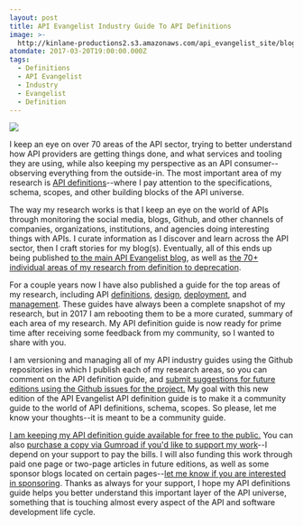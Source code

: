 ```yaml
---
layout: post
title: API Evangelist Industry Guide To API Definitions
image: >-
  http://kinlane-productions2.s3.amazonaws.com/api_evangelist_site/blog/api_definitions_2017_03.png
atomdate: 2017-03-20T19:00:00.000Z
tags:
  - Definitions
  - API Evangelist
  - Industry
  - Evangelist
  - Definition
---
```

[![](http://kinlane-productions2.s3.amazonaws.com/api_evangelist_site/blog/api_definitions_2017_03.png)](http://apis.how/jxcvi8wng2)

I keep an eye on over 70 areas of the API sector, trying to better understand how API providers are getting things done, and what services and tooling they are using, while also keeping my perspective as an API consumer--observing everything from the outside-in. The most important area of my research is [API definitions](http://definitions.apievangelist.com)\--where I pay attention to the specifications, schema, scopes, and other building blocks of the API universe. 

The way my research works is that I keep an eye on the world of APIs through monitoring the social media, blogs, Github, and other channels of companies, organizations, institutions, and agencies doing interesting things with APIs. I curate information as I discover and learn across the API sector, then I craft stories for my blog(s). Eventually, all of this ends up being published [to the main API Evangelist blog](http://apievangelist.com/blog/), as well as [the 70+ individual areas of my research from definition to deprecation](http://apievangelist.com/). 

For a couple years now I have also published a guide for the top areas of my research, including API [definitions](http://definitions.apievangelist.com), [design](http://design.apievangelist.com), [deployment](http://deployment.apievangelist.com), and [management](http://management.apievangelist.com). These guides have always been a complete snapshot of my research, but in 2017 I am rebooting them to be a more curated, summary of each area of my research. My API definition guide is now ready for prime time after receiving some feedback from my community, so I wanted to share with you.

I am versioning and managing all of my API industry guides using the Github repositories in which I publish each of my research areas, so you can comment on the API definition guide, and [submit suggestions for future editions using the Github issues for the project.](https://github.com/api-evangelist/definitions/issues) My goal with this new edition of the API Evangelist API definition guide is to make it a community guide to the world of API definitions, schema, scopes. So please, let me know your thoughts--it is meant to be a community guide.

[I am keeping my API definition guide available for free to the public.](http://definitions.apievangelist.com/guide/) You can also [purchase a copy via Gumroad if you'd like to support my work](https://gum.co/Wlwnk)\--I depend on your support to pay the bills. I will also funding this work through paid one page or two-page articles in future editions, as well as some sponsor blogs located on certain pages--[let me know if you are interested in sponsoring](mailto:info@apievangelist.com). Thanks as always for your support, I hope my API definitions guide helps you better understand this important layer of the API universe, something that is touching almost every aspect of the API and software development life cycle.